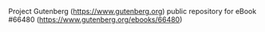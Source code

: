 Project Gutenberg (https://www.gutenberg.org) public repository for
eBook #66480 (https://www.gutenberg.org/ebooks/66480)
